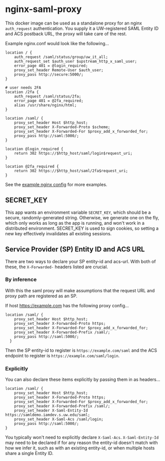 # nginx-saml-proxy

This docker image can be used as a standalone proxy for an nginx `auth_request`
authentication. You supply it a UW-registered SAML Entity ID and ACS postback
URL, the proxy will take care of the rest.

Example nginx.conf would look like the following...

```
location / {
    auth_request /saml/status/group/uw_it_all;
    auth_request_set $auth_user $upstream_http_x_saml_user;
    error_page 401 = @login_required;
    proxy_set_header Remote-User $auth_user;
    proxy_pass http://secure:5000/;
}

# user needs 2FA
location /2fa {
    auth_request /saml/status/2fa;
    error_page 401 = @2fa_required;
    alias /usr/share/nginx/html;
}

location /saml/ { 
    proxy_set_header Host $http_host;
    proxy_set_header X-Forwarded-Proto $scheme;
    proxy_set_header X-Forwarded-For $proxy_add_x_forwarded_for;
    proxy_pass http://saml:5000/;
}

location @login_required {
    return 302 https://$http_host/saml/login$request_uri;
}

location @2fa_required {
    return 302 https://$http_host/saml/2fa$request_uri;
}
```

See the [example nginx config](test/nginx/server.conf) for more examples.

## SECRET_KEY

This app wants an environment variable `SECRET_KEY`, which should be a secure,
randomly-generated string. Otherwise, we generate one on the fly, which only
works as long as the app is running, and won't work in a distributed environment.
SECRET_KEY is used to sign cookies, so setting a new key effectively
invalidates all existing sessions.


## Service Provider (SP) Entity ID and ACS URL

There are two ways to declare your SP entity-id and acs-url. With both of
these, the `X-Forwarded-` headers listed are crucial.

### By inference

With this the saml proxy will make assumptions that the request URL and proxy
path are registered as an SP.

If host https://example.com has the following proxy config...

```
location /saml/ {
    proxy_set_header Host $http_host;
    proxy_set_header X-Forwarded-Proto https;
    proxy_set_header X-Forwarded-For $proxy_add_x_forwarded_for;
    proxy_set_header X-Forwarded-Prefix /saml/;
    proxy_pass http://saml:5000/;
  }
```

Then the SP entity-id to register is `https://example.com/saml` and the ACS
endpoint to register is `https://example.com/saml/login`.

### Explicitly

You can also declare these items explicitly by passing them in as headers...

```
location /saml/ {
    proxy_set_header Host $http_host;
    proxy_set_header X-Forwarded-Proto https;
    proxy_set_header X-Forwarded-For $proxy_add_x_forwarded_for;
    proxy_set_header X-Forwarded-Prefix /saml/;
    proxy_set_header X-Saml-Entity-Id https://samldemo.iamdev.s.uw.edu/saml;
    proxy_set_header X-Saml-Acs /saml/login;
    proxy_pass http://saml:5000/;
}
```

You typically won't need to explicitly declare `X-Saml-Acs`. `X-Saml-Entity-Id`
may need to be declared if for any reason the entity-id doesn't match with how
we infer it, such as with an existing entity-id, or when multiple hosts
share a single Entity ID.
